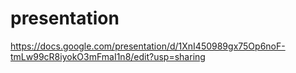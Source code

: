 # presentation

https://docs.google.com/presentation/d/1XnI450989gx75Op6noF-tmLw99cR8iyokO3mFmaI1n8/edit?usp=sharing
